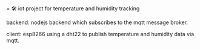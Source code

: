 = 🛠️ iot project for temperature and humidity tracking

backend: nodejs backend which subscribes to the mqtt message broker.

client: esp8266 using a dht22 to publish temperature and humidity data via mqtt.
